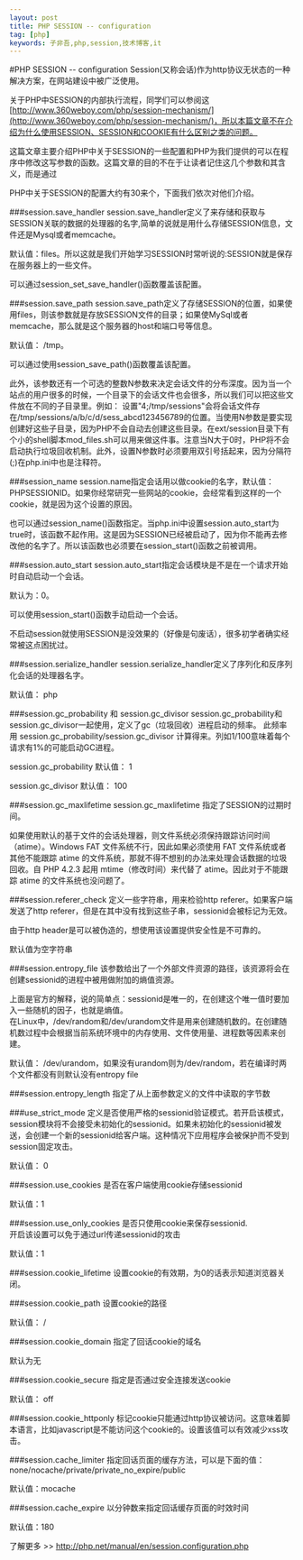 ```yaml
---
layout: post
title: PHP SESSION -- configuration
tag: [php]
keywords: 子非吾,php,session,技术博客,it
---
```

#PHP SESSION -- configuration
Session(又称会话)作为http协议无状态的一种解决方案，在网站建设中被广泛使用。

关于PHP中SESSION的内部执行流程，同学们可以参阅这 [http://www.360weboy.com/php/session-mechanism/](http://www.360weboy.com/php/session-mechanism/)，所以本篇文章不在介绍为什么使用SESSION、SESSION和COOKIE有什么区别之类的问题。

这篇文章主要介绍PHP中关于SESSION的一些配置和PHP为我们提供的可以在程序中修改这写参数的函数。这篇文章的目的不在于让读者记住这几个参数和其含义，而是通过

PHP中关于SESSION的配置大约有30来个，下面我们依次对他们介绍。

###session.save_handler
session.save_handler定义了来存储和获取与SESSION关联的数据的处理器的名字,简单的说就是用什么存储SESSION信息，文件还是Mysql或者memcache。

默认值：files。所以这就是我们开始学习SESSION时常听说的:SESSION就是保存在服务器上的一些文件。

可以通过session_set_save_handler()函数覆盖该配置。

###session.save_path
session.save_path定义了存储SESSION的位置，如果使用files，则该参数就是存放SESSION文件的目录；如果使MySql或者memcache，那么就是这个服务器的host和端口号等信息。

默认值： /tmp。

可以通过使用session_save_path()函数覆盖该配置。

此外，该参数还有一个可选的整数N参数来决定会话文件的分布深度。因为当一个站点的用户很多的时候，一个目录下的会话文件也会很多，所以我们可以把这些文件放在不同的子目录里。例如： 设置"4;/tmp/sessions"会将会话文件存在/tmp/sessions/a/b/c/d/sess_abcd123456789的位置。当使用N参数是要实现创建好这些子目录，因为PHP不会自动去创建这些目录。在ext/session目录下有个小的shell脚本mod_files.sh可以用来做这件事。注意当N大于0时，PHP将不会启动执行垃圾回收机制。此外，设置N参数时必须要用双引号括起来，因为分隔符(;)在php.ini中也是注释符。

###session_name
session.name指定会话用以做cookie的名字，默认值：PHPSESSIONID。如果你经常研究一些网站的cookie，会经常看到这样的一个cookie，就是因为这个设置的原因。

也可以通过session_name()函数指定。当php.ini中设置session.auto_start为true时，该函数不起作用。这是因为SESSION已经被启动了，因为你不能再去修改他的名字了。所以该函数也必须要在session_start()函数之前被调用。

###session.auto_start
session.auto_start指定会话模块是不是在一个请求开始时自动启动一个会话。

默认为：0。

可以使用session_start()函数手动启动一个会话。

不启动session就使用SESSION是没效果的（好像是句废话），很多初学者确实经常被这点困扰过。

###session.serialize_handler
session.serialize_handler定义了序列化和反序列化会话的处理器名字。

默认值： php

###session.gc_probability 和 session.gc_divisor
session.gc_probability和session.gc_divisor一起使用，定义了gc（垃圾回收）进程启动的频率。
此频率用 session.gc_probability/session.gc_divisor 计算得来。列如1/100意味着每个请求有1%的可能启动GC进程。

session.gc_probability 默认值： 1

session.gc_divisor 默认值： 100

###session.gc_maxlifetime
session.gc_maxlifetime 指定了SESSION的过期时间。

如果使用默认的基于文件的会话处理器，则文件系统必须保持跟踪访问时间（atime）。Windows FAT 文件系统不行，因此如果必须使用 FAT 文件系统或者其他不能跟踪 atime 的文件系统，那就不得不想别的办法来处理会话数据的垃圾回收。自 PHP 4.2.3 起用 mtime（修改时间）来代替了 atime。因此对于不能跟踪 atime 的文件系统也没问题了。

###session.referer_check
定义一些字符串，用来检验http referer。如果客户端发送了http referer，但是在其中没有找到这些子串，sessionid会被标记为无效。

由于http header是可以被伪造的，想使用该设置提供安全性是不可靠的。

默认值为空字符串

###session.entropy_file
该参数给出了一个外部文件资源的路径，该资源将会在创建sessionid的进程中被用做附加的熵值资源。

上面是官方的解释，说的简单点：sessionid是唯一的，在创建这个唯一值时要加入一些随机的因子，也就是熵值。   
在Linux中，/dev/random和/dev/urandom文件是用来创建随机数的。在创建随机数过程中会根据当前系统环境中的内存使用、文件使用量、进程数等因素来创建。

默认值： /dev/urandom，如果没有urandom则为/dev/random，若在编译时两个文件都没有则默认没有entropy file

###session.entropy_length
指定了从上面参数定义的文件中读取的字节数

###use_strict_mode
定义是否使用严格的sessionid验证模式。若开启该模式，session模块将不会接受未初始化的sessionid。如果未初始化的sessionid被发送，会创建一个新的sessionid给客户端。这种情况下应用程序会被保护而不受到session固定攻击。

默认值： 0

###session.use_cookies
是否在客户端使用cookie存储sessionid

默认值：1

###session.use_only_cookies
是否只使用cookie来保存sessionid.    
开启该设置可以免于通过url传递sessionid的攻击

默认值：1

###session.cookie_lifetime
设置cookie的有效期，为0的话表示知道浏览器关闭。

###session.cookie_path
设置cookie的路径

默认值： /

###session.cookie_domain
指定了回话cookie的域名

默认为无

###session.cookie_secure
指定是否通过安全连接发送cookie

默认值： off

###session.cookie_httponly
标记cookie只能通过http协议被访问。这意味着脚本语言，比如javascript是不能访问这个cookie的。设置该值可以有效减少xss攻击。

###session.cache_limiter
指定回话页面的缓存方法，可以是下面的值：none/nocache/private/private_no_expire/public

默认值：mocache

###session.cache_expire
以分钟数来指定回话缓存页面的时效时间

默认值：180




了解更多 >> <http://php.net/manual/en/session.configuration.php>




